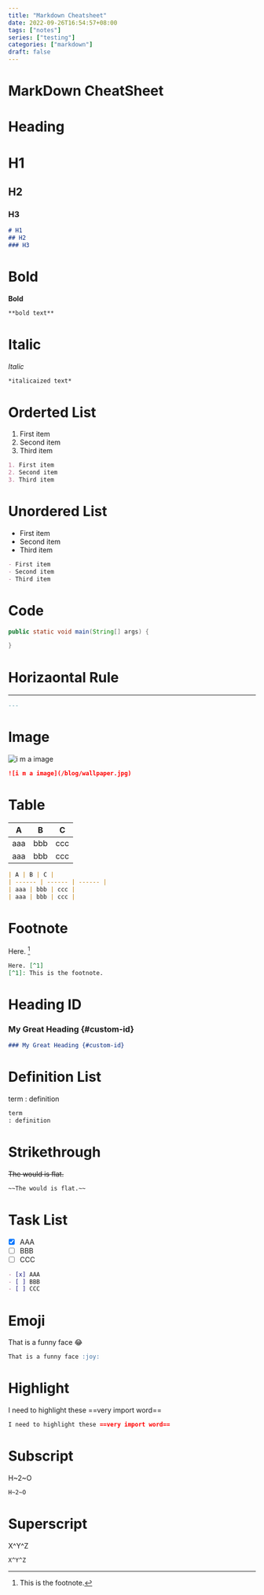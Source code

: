 ```yaml
---
title: "Markdown Cheatsheet"
date: 2022-09-26T16:54:57+08:00
tags: ["notes"]
series: ["testing"]
categories: ["markdown"]
draft: false
---
```


# MarkDown CheatSheet

# Heading

# H1
## H2
### H3
```markdown
# H1
## H2
### H3
```

# Bold
**Bold**
```markdown
**bold text**
```

# Italic
*Italic*
```markdown
*italicaized text*
```

# Orderted List
1. First item
2. Second item
3. Third item
```markdown
1. First item
2. Second item
3. Third item
```

# Unordered List
- First item
- Second item
- Third item
```markdown
- First item
- Second item
- Third item
```
# Code
```java
public static void main(String[] args) {

}
```

# Horizaontal Rule
---
```markdown
---
```

# Image
![i m a image](/blog/wallpaper.jpg)
```markdown
![i m a image](/blog/wallpaper.jpg)
```

# Table
| A | B | C |
| ------ | ------ | ------ |
| aaa | bbb | ccc |
| aaa | bbb | ccc |
```markdown
| A | B | C |
| ------ | ------ | ------ |
| aaa | bbb | ccc |
| aaa | bbb | ccc |
```

# Footnote
Here. [^1]
[^1]: This is the footnote.
```markdown
Here. [^1]
[^1]: This is the footnote.
```

# Heading ID
### My Great Heading {#custom-id}
```markdown
### My Great Heading {#custom-id}
```

# Definition List
term
: definition
```markdown
term
: definition
```

# Strikethrough
~~The would is flat.~~
```markdown
~~The would is flat.~~
```

# Task List
- [x] AAA
- [ ] BBB
- [ ] CCC
```markdown
- [x] AAA
- [ ] BBB
- [ ] CCC
```

# Emoji
That is a funny face :joy:
```markdown
That is a funny face :joy:
```

# Highlight
I need to highlight these ==very import word==
```markdown
I need to highlight these ==very import word==
```

# Subscript
H~2~O
```markdown
H~2~O
```

# Superscript
X^Y^Z
```markdown
X^Y^Z
```